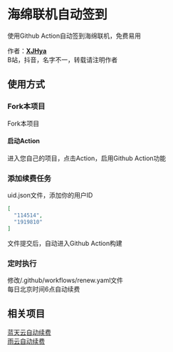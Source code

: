 # 海绵联机自动签到

使用Github Action自动签到海绵联机，免费易用<br>

作者：**[XJHya](https://github.com/xjh2009)**<br>
B站，抖音，名字不一，转载请注明作者<br>

## 使用方式

### Fork本项目
Fork本项目<br>
#### 启动Action
进入您自己的项目，点击Action，启用Github Action功能<br>

### 添加续费任务
uid.json文件，添加你的用户ID
<br>
```json
[
  "114514",
  "1919810"
]
```
文件提交后，自动进入Github Action构建

### 定时执行
修改/.github/workflows/renew.yaml文件 <br>
每日北京时间6点自动续费<br>

## 相关项目
[蓝天云自动续费](https://github.com/xjh2009/lty-renew)<br>
[雨云自动续费](https://github.com/xjh2009/rainyun-renew)<br>
